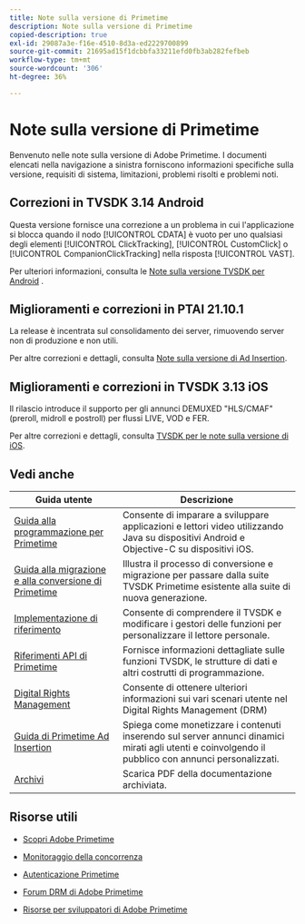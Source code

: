 ```yaml
---
title: Note sulla versione di Primetime
description: Note sulla versione di Primetime
copied-description: true
exl-id: 29087a3e-f16e-4510-8d3a-ed2229700899
source-git-commit: 21695ad15f1dcbbfa33211efd0fb3ab282fefbeb
workflow-type: tm+mt
source-wordcount: '306'
ht-degree: 36%

---
```


# Note sulla versione di Primetime

Benvenuto nelle note sulla versione di Adobe Primetime. I documenti elencati nella navigazione a sinistra forniscono informazioni specifiche sulla versione, requisiti di sistema, limitazioni, problemi risolti e problemi noti.

## Correzioni in TVSDK 3.14 Android

Questa versione fornisce una correzione a un problema in cui l&#39;applicazione si blocca quando il nodo [!UICONTROL CDATA] è vuoto per uno qualsiasi degli elementi [!UICONTROL ClickTracking], [!UICONTROL CustomClick] o [!UICONTROL CompanionClickTracking] nella risposta [!UICONTROL VAST].

Per ulteriori informazioni, consulta le [Note sulla versione TVSDK per Android](../release-notes/tvsdk-3x-android.md) .

## Miglioramenti e correzioni in PTAI 21.10.1

La release è incentrata sul consolidamento dei server, rimuovendo server non di produzione e non utili.

Per altre correzioni e dettagli, consulta [Note sulla versione di Ad Insertion](/help/release-notes/ptai-21x-release-notes.md).

## Miglioramenti e correzioni in TVSDK 3.13 iOS

Il rilascio introduce il supporto per gli annunci DEMUXED &quot;HLS/CMAF&quot; (preroll, midroll e postroll) per flussi LIVE, VOD e FER.

Per altre correzioni e dettagli, consulta [TVSDK per le note sulla versione di iOS](../release-notes/tvsdk-3x-ios.md).

## Vedi anche

| Guida utente | Descrizione |
|--- |--- |
| [Guida alla programmazione per Primetime](/help/programming/home.md) | Consente di imparare a sviluppare applicazioni e lettori video utilizzando Java su dispositivi Android e Objective-C su dispositivi iOS. |
| [Guida alla migrazione e alla conversione di Primetime](/help/migration-guides/home.md) | Illustra il processo di conversione e migrazione per passare dalla suite TVSDK Primetime esistente alla suite di nuova generazione. |
| [Implementazione di riferimento](/help/android-reference-implementation/home.md) | Consente di comprendere il TVSDK e modificare i gestori delle funzioni per personalizzare il lettore personale. |
| [Riferimenti API di Primetime](/help/reference/api-references.md) | Fornisce informazioni dettagliate sulle funzioni TVSDK, le strutture di dati e altri costrutti di programmazione. |
| [Digital Rights Management](/help/digital-rights-management/home.md) | Consente di ottenere ulteriori informazioni sui vari scenari utente nel Digital Rights Management (DRM) |
| [Guida di Primetime Ad Insertion](/help/primetime-ad-insertion/home.md) | Spiega come monetizzare i contenuti inserendo sul server annunci dinamici mirati agli utenti e coinvolgendo il pubblico con annunci personalizzati. |
| [Archivi](https://helpx.adobe.com/primetime/archives.html) | Scarica PDF della documentazione archiviata. |

## Risorse utili

* [Scopri Adobe Primetime](https://www.adobe.com/in/marketing/primetime.html)

* [Monitoraggio della concorrenza](https://tve.helpdocsonline.com/concurrency-monitoring-introduction)

* [Autenticazione Primetime](https://tve.helpdocsonline.com/home)

* [Forum DRM di Adobe Primetime](https://forums.adobe.com/community/adobe_access)

* [Risorse per sviluppatori di Adobe Primetime](https://www.adobe.com/devnet/primetime.html)
